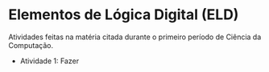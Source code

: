 # Elementos de Lógica Digital (ELD)

Atividades feitas na matéria citada durante o primeiro período de Ciência da Computação.

 - Atividade 1: Fazer